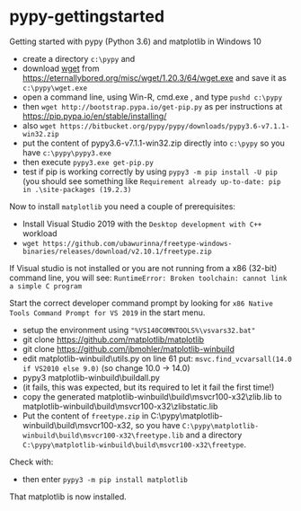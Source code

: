 # pypy-gettingstarted
Getting started with pypy (Python 3.6)  and matplotlib in Windows 10

- create a directory `c:\pypy` and 
- download [wget](https://eternallybored.org/misc/wget/) from https://eternallybored.org/misc/wget/1.20.3/64/wget.exe and save it as `c:\pypy\wget.exe`
- open a command line, using Win-R, cmd.exe <enter>, and type `pushd c:\pypy` <enter>
- then `wget http://bootstrap.pypa.io/get-pip.py` as per instructions at https://pip.pypa.io/en/stable/installing/
- also `wget https://bitbucket.org/pypy/pypy/downloads/pypy3.6-v7.1.1-win32.zip` 
- put the content of pypy3.6-v7.1.1-win32.zip directly into `c:\pypy` so you have `c:\pypy\pypy3.exe`
- then execute `pypy3.exe get-pip.py`
- test if pip is working correctly by using `pypy3 -m pip install -U pip`
  (you should see something like `Requirement already up-to-date: pip in .\site-packages (19.2.3)`
  

Now to install `matplotlib` you need a couple of prerequisites:

- Install Visual Studio 2019 with the `Desktop development with C++` workload
- `wget https://github.com/ubawurinna/freetype-windows-binaries/releases/download/v2.10.1/freetype.zip`

If Visual studio is not installed or you are not running from a x86 (32-bit) command line, you will see:
`RuntimeError: Broken toolchain: cannot link a simple C program`

Start the correct developer command prompt by looking for `x86 Native Tools Command Prompt for VS 2019` in the start menu.

- setup the environment using `"%VS140COMNTOOLS%\vsvars32.bat"`
- git clone https://github.com/matplotlib/matplotlib
- git clone https://github.com/jbmohler/matplotlib-winbuild
- edit matplotlib-winbuild\utils.py on line 61 put: `msvc.find_vcvarsall(14.0 if VS2010 else 9.0)` (so change 10.0 -> 14.0)
- pypy3 matplotlib-winbuild\buildall.py
- (it fails, this was expected, but its required to let it fail the first time!)
- copy the generated matplotlib-winbuild\build\msvcr100-x32\zlib.lib to matplotlib-winbuild\build\msvcr100-x32\zlibstatic.lib
- Put the content of `freetype.zip` in C:\pypy\matplotlib-winbuild\build\msvcr100-x32, so you have `C:\pypy\matplotlib-winbuild\build\msvcr100-x32\freetype.lib` and a directory `C:\pypy\matplotlib-winbuild\build\msvcr100-x32\freetype`.

Check with: 

- then enter `pypy3 -m pip install matplotlib`

That matplotlib is now installed. 
